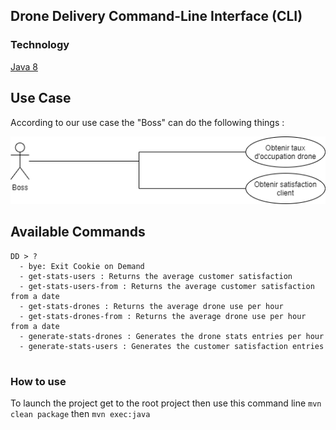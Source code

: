 ## Drone Delivery Command-Line Interface (CLI)

### Technology
[Java 8](https://www.java.com/fr/download/)

## Use Case

According to our use case the "Boss" can do the following things :

![](use_case.png)

## Available Commands
```
DD > ?
  - bye: Exit Cookie on Demand
  - get-stats-users : Returns the average customer satisfaction
  - get-stats-users-from : Returns the average customer satisfaction from a date
  - get-stats-drones : Returns the average drone use per hour
  - get-stats-drones-from : Returns the average drone use per hour from a date
  - generate-stats-drones : Generates the drone stats entries per hour
  - generate-stats-users : Generates the customer satisfaction entries
  
```

### How to use
To launch the project get to the root project then use this command line `mvn clean package` then `mvn exec:java`
